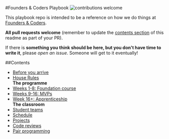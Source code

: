 #Founders &amp; Coders Playbook ![contributions welcome](https://img.shields.io/badge/contributions-welcome-brightgreen.svg?style=flat)

This playbook repo is intended to be a reference on how we do things at [Founders &amp; Coders](http://www.foundersandcoders.org).

**All pull requests welcome** (remember to update the [contents section](#contents) of this readme as part of your PR).

If there is **something you think should be here, but you don't have time to write it**, please _open an issue_. Someone will get to it eventually!

##Contents
+ [Before you arrive](/before-arrival.md)
+ [House Rules](/house-rules.md)    
**The programme**    
+ [Weeks 1-8: Foundation course](/foundation.md)
+ [Weeks 9-16: MVPs](/mvps.md)
+ [Week 16+: Apprenticeship](/journey.md)    
**The classroom**        
+ [Student teams](/teams.md)
+ [Schedule](/schedule.md)
+ [Projects](/projects.md)
+ [Code reviews](/code-reviews.md)
+ [Pair programming](/pair-programming.md)